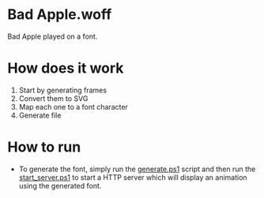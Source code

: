 # Bad Apple.woff

Bad Apple played on a font.

# How does it work

1. Start by generating frames
2. Convert them to SVG
3. Map each one to a font character
4. Generate file

# How to run

- To generate the font, simply run the [generate.ps1](src/generate.ps1) script and then run the [start_server.ps1](start_server.ps1) to start a HTTP server which will display an animation using the generated font.
